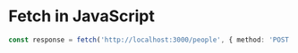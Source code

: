 <!-- .slide: class="with-code" -->

# Fetch in JavaScript

```TypeScript
const response = fetch('http://localhost:3000/people', { method: 'POST' });
```

<!-- .element: class="big-code" -->
